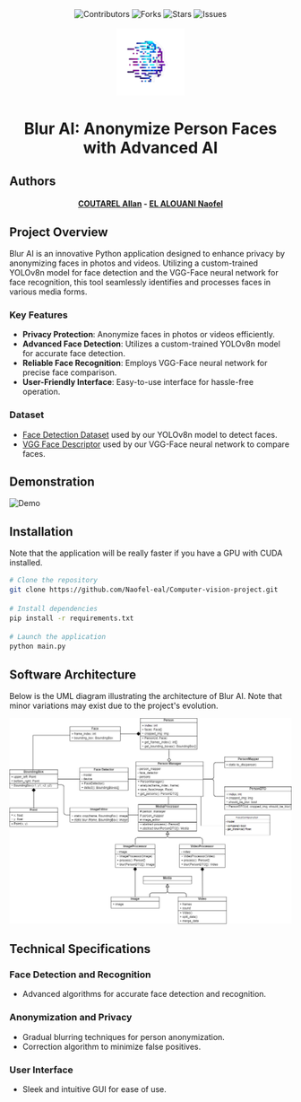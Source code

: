<div align="center">
    <img src="https://img.shields.io/github/contributors/naofel-eal/Computer-vision-project.svg?style=for-the-badge" alt="Contributors">
    <img src="https://img.shields.io/github/forks/naofel-eal/Computer-vision-project.svg?style=for-the-badge" alt="Forks">
    <img src="https://img.shields.io/github/stars/naofel-eal/Computer-vision-project.svg?style=for-the-badge" alt="Stars">
    <img src="https://img.shields.io/github/issues/naofel-eal/Computer-vision-project.svg?style=for-the-badge" alt="Issues">
</div>

<br />
<div align="center">
  <a href="https://github.com/Naofel-eal/Computer-vision-project/blob/main/resources/logo.png">
    <img src="resources/logo.png" alt="Logo" width="120">
  </a>

  <h1 align="center">Blur AI: Anonymize Person Faces with Advanced AI</h1>
</div>

## Authors
<div align="center">
<h4>
<a href="https://github.com/a-coutarel">COUTAREL Allan</a> - <a href="https://github.com/Naofel-eal">EL ALOUANI Naofel</a>
</h4>
</div>

## Project Overview
Blur AI is an innovative Python application designed to enhance privacy by anonymizing faces in photos and videos. Utilizing a custom-trained YOLOv8n model for face detection and the VGG-Face neural network for face recognition, this tool seamlessly identifies and processes faces in various media forms.

### Key Features
- **Privacy Protection**: Anonymize faces in photos or videos efficiently.
- **Advanced Face Detection**: Utilizes a custom-trained YOLOv8n model for accurate face detection.
- **Reliable Face Recognition**: Employs VGG-Face neural network for precise face comparison.
- **User-Friendly Interface**: Easy-to-use interface for hassle-free operation.

### Dataset
- [Face Detection Dataset](https://www.kaggle.com/datasets/fareselmenshawii/face-detection-dataset/data) used by our YOLOv8n model to detect faces.
- [VGG Face Descriptor](https://www.robots.ox.ac.uk/~vgg/software/vgg_face/) used by our VGG-Face neural network to compare faces.

## Demonstration
![Demo](./resources/demo.gif)

## Installation
Note that the application will be really faster if you have a GPU with CUDA installed.

```bash
# Clone the repository
git clone https://github.com/Naofel-eal/Computer-vision-project.git

# Install dependencies
pip install -r requirements.txt

# Launch the application
python main.py
```

## Software Architecture
Below is the UML diagram illustrating the architecture of Blur AI. Note that minor variations may exist due to the project's evolution.

![UML Architecture Diagram](./resources/UML_diagram.png)

## Technical Specifications
### Face Detection and Recognition
- Advanced algorithms for accurate face detection and recognition.

### Anonymization and Privacy
- Gradual blurring techniques for person anonymization.
- Correction algorithm to minimize false positives.

### User Interface
- Sleek and intuitive GUI for ease of use.
